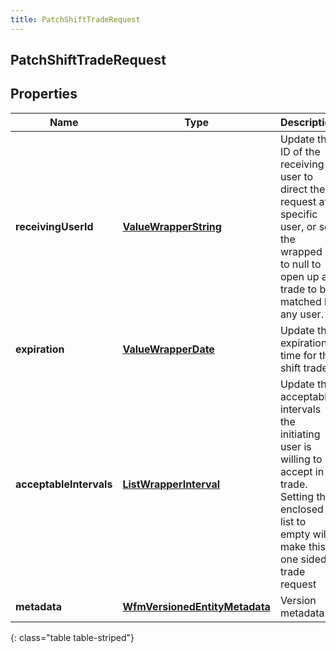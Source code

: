 ```yaml
---
title: PatchShiftTradeRequest
---
```

## PatchShiftTradeRequest


## Properties

| Name | Type | Description | Notes |
| ------------ | ------------- | ------------- | ------------- |
| **receivingUserId** | <!----><!---->[**ValueWrapperString**](ValueWrapperString.html)<!----> | Update the ID of the receiving user to direct the request at a specific user, or set the wrapped id to null to open up a trade to be matched by any user. |  [optional] |
| **expiration** | <!----><!---->[**ValueWrapperDate**](ValueWrapperDate.html)<!----> | Update the expiration time for this shift trade. |  [optional] |
| **acceptableIntervals** | <!----><!---->[**ListWrapperInterval**](ListWrapperInterval.html)<!----> | Update the acceptable intervals the initiating user is willing to accept in trade. Setting the enclosed list to empty will make this a one sided trade request |  [optional] |
| **metadata** | <!----><!---->[**WfmVersionedEntityMetadata**](WfmVersionedEntityMetadata.html)<!----> | Version metadata |  |
{: class="table table-striped"}



